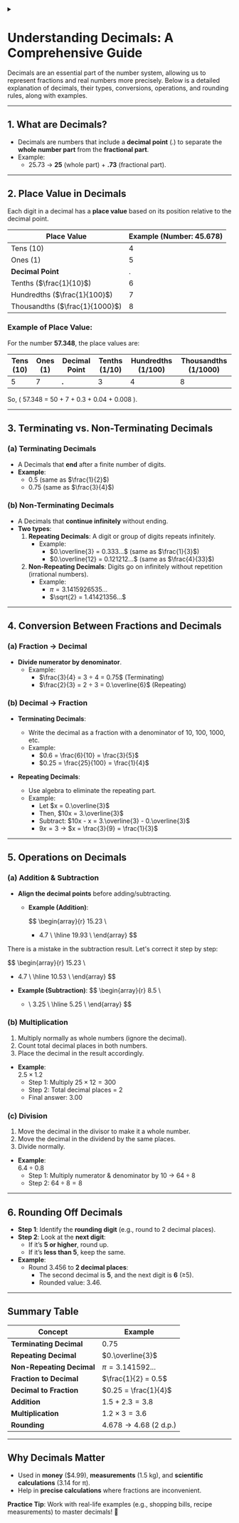 <details><summary></summary>
</details>

# **Understanding Decimals: A Comprehensive Guide**

Decimals are an essential part of the number system, allowing us to represent fractions and real numbers more precisely. Below is a detailed explanation of decimals, their types, conversions, operations, and rounding rules, along with examples.

---

## **1. What are Decimals?**

- Decimals are numbers that include a **decimal point** (.) to separate the **whole number part** from the **fractional part**.
- Example:
  - $25.73$ → **25** (whole part) + **.73** (fractional part).

---

## **2. Place Value in Decimals**

Each digit in a decimal has a **place value** based on its position relative to the decimal point.

| Place Value                    | Example (Number: 45.678) |
| ------------------------------ | ------------------------ |
| Tens (10)                      | 4                        |
| Ones (1)                       | 5                        |
| **Decimal Point**              | .                        |
| Tenths ($\frac{1}{10}$)        | 6                        |
| Hundredths ($\frac{1}{100}$)   | 7                        |
| Thousandths ($\frac{1}{1000}$) | 8                        |

### **Example of Place Value:**

For the number **57.348**, the place values are:

| Tens (10) | Ones (1) | **Decimal Point** | Tenths (1/10) | Hundredths (1/100) | Thousandths (1/1000) |
| --------- | -------- | ----------------- | ------------- | ------------------ | -------------------- |
| 5         | 7        | **.**             | 3             | 4                  | 8                    |

So, \( 57.348 = 50 + 7 + 0.3 + 0.04 + 0.008 \).

---

## **3. Terminating vs. Non-Terminating Decimals**

### **(a) Terminating Decimals**

- A Decimals that **end** after a finite number of digits.
- **Example**:
  - $0.5$ (same as $\frac{1}{2}$)
  - $0.75$ (same as $\frac{3}{4}$)

### **(b) Non-Terminating Decimals**

- A Decimals that **continue infinitely** without ending.
- **Two types**:
  1. **Repeating Decimals**: A digit or group of digits repeats infinitely.
     - Example:
       - $0.\overline{3} = 0.333...$ (same as $\frac{1}{3}$)
       - $0.\overline{12} = 0.121212...$ (same as $\frac{4}{33}$)
  2. **Non-Repeating Decimals**: Digits go on infinitely without repetition (irrational numbers).
     - Example:
       - $\pi = 3.1415926535...$
       - $\sqrt{2} = 1.41421356...$

---

## **4. Conversion Between Fractions and Decimals**

### **(a) Fraction → Decimal**

- **Divide numerator by denominator**.
  - Example:
    - $\frac{3}{4} = 3 ÷ 4 = 0.75$ (Terminating)
    - $\frac{2}{3} = 2 ÷ 3 = 0.\overline{6}$ (Repeating)

### **(b) Decimal → Fraction**

- **Terminating Decimals**:

  - Write the decimal as a fraction with a denominator of 10, 100, 1000, etc.
  - Example:
    - $0.6 = \frac{6}{10} = \frac{3}{5}$
    - $0.25 = \frac{25}{100} = \frac{1}{4}$

- **Repeating Decimals**:
  - Use algebra to eliminate the repeating part.
  - Example:
    - Let $x = 0.\overline{3}$
    - Then, $10x = 3.\overline{3}$
    - Subtract: $10x - x = 3.\overline{3} - 0.\overline{3}$
    - $9x = 3$ → $x = \frac{3}{9} = \frac{1}{3}$

---

## **5. Operations on Decimals**

### **(a) Addition & Subtraction**

- **Align the decimal points** before adding/subtracting.

  - **Example (Addition)**:

    $$
    \begin{array}{r}
    15.23 \\
    -  4.7 \\
      \hline
      19.93 \\
      \end{array}
    $$

There is a mistake in the subtraction result. Let's correct it step by step:

$$
\begin{array}{r}
  15.23 \\
-  4.7 \\
  \hline
  10.53 \\
\end{array}
$$

- **Example (Subtraction)**:
  $$
  \begin{array}{r}
  8.5 \\
  - \ 3.25 \\
    \hline
    5.25 \\
    \end{array}
  $$

### **(b) Multiplication**

1. Multiply normally as whole numbers (ignore the decimal).
2. Count total decimal places in both numbers.
3. Place the decimal in the result accordingly.

- **Example**:  
  $2.5 \times 1.2$
  - Step 1: Multiply $25 \times 12 = 300$
  - Step 2: Total decimal places = 2
  - Final answer: $3.00$

### **(c) Division**

1. Move the decimal in the divisor to make it a whole number.
2. Move the decimal in the dividend by the same places.
3. Divide normally.

- **Example**:  
  $6.4 ÷ 0.8$
  - Step 1: Multiply numerator & denominator by 10 → $64 ÷ 8$
  - Step 2: $64 ÷ 8 = 8$

---

## **6. Rounding Off Decimals**

- **Step 1**: Identify the **rounding digit** (e.g., round to 2 decimal places).
- **Step 2**: Look at the **next digit**:
  - If it’s **5 or higher**, round up.
  - If it’s **less than 5**, keep the same.
- **Example**:
  - Round $3.456$ to **2 decimal places**:
    - The second decimal is **5**, and the next digit is **6** (≥5).
    - Rounded value: $3.46$.

---

## **Summary Table**

| Concept                   | Example                 |
| ------------------------- | ----------------------- |
| **Terminating Decimal**   | $0.75$                  |
| **Repeating Decimal**     | $0.\overline{3}$        |
| **Non-Repeating Decimal** | $\pi = 3.141592...$     |
| **Fraction to Decimal**   | $\frac{1}{2} = 0.5$     |
| **Decimal to Fraction**   | $0.25 = \frac{1}{4}$    |
| **Addition**              | $1.5 + 2.3 = 3.8$       |
| **Multiplication**        | $1.2 \times 3 = 3.6$    |
| **Rounding**              | $4.678 → 4.68$ (2 d.p.) |

---

## **Why Decimals Matter**

- Used in **money** ($4.99), **measurements** (1.5 kg), and **scientific calculations** (3.14 for π).
- Help in **precise calculations** where fractions are inconvenient.

**Practice Tip**: Work with real-life examples (e.g., shopping bills, recipe measurements) to master decimals! 🚀
